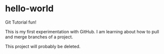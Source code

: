 # hello-world
Git Tutorial fun!

This is my first experimentation with GitHub. I am learning about how to pull and merge branches of a project.

This project will probably be deleted.
